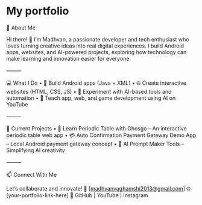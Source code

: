 # My portfolio

🌟 About Me

Hi there! 👋 I’m Madhvan, a passionate developer and tech enthusiast who loves turning creative ideas into real digital experiences.
I build Android apps, websites, and AI-powered projects, exploring how technology can make learning and innovation easier for everyone.

⸻

💻 What I Do
	•	🚀 Build Android apps (Java + XML)
	•	🌐 Create interactive websites (HTML, CSS, JS)
	•	🤖 Experiment with AI-based tools and automation
	•	🧠 Teach app, web, and game development using AI on YouTube

⸻

🧩 Current Projects
	•	🔬 Learn Periodic Table with Ghosgo – An interactive periodic table web app
	•	💳 Auto Confirmation Payment Gateway Demo App – Local Android payment gateway concept
	•	🧠 AI Prompt Maker Tools – Simplifying AI creativity

⸻

📫 Connect With Me

Let’s collaborate and innovate!
📧 [madhvanvaghamshi2013@gmail.com]
🌐 [your-portfolio-link-here]
💬 GitHub | YouTube | Instagram
